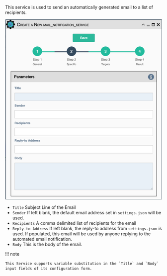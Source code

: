 This service is used to send an automatically generated email to a list
of recipients.

![Mail Notification Service](../../_static/automation/builtin_service_types/mail_notification.png)

-   `Title` Subject Line of the Email
-   `Sender` If left blank, the default email address set in `settings.json`
    will be used.
-   `Recipients` A comma delimited list of recipients for the email
-   `Reply-to Address` If left blank, the reply-to address from
    `settings.json` is used. If populated, this email will be used by
    anyone replying to the automated email notification.
-   `Body` This is the body of the email.

!!! note

    This Service supports variable substitution in the `Title` and `Body`
    input fields of its configuration form.